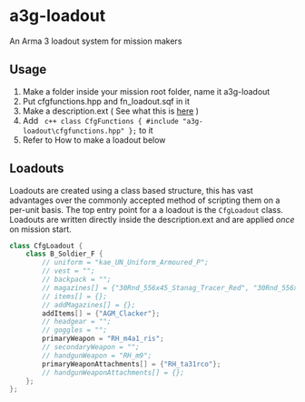 a3g-loadout
===========
An Arma 3 loadout system for mission makers

Usage
-----
1. Make a folder inside your mission root folder, name it a3g-loadout
2. Put cfgfunctions.hpp and fn_loadout.sqf in it
3. Make a description.ext ( See what this is [here](https://community.bistudio.com/wiki/Description.ext) )
4. Add ``` c++ class CfgFunctions { #include "a3g-loadout\cfgfunctions.hpp" };``` to it
5. Refer to How to make a loadout below

Loadouts
--------
Loadouts are created using a class based structure, this has vast advantages over the commonly accepted method of scripting them on a per-unit basis.
The top entry point for a a loadout is the `CfgLoadout` class. Loadouts are written directly inside the description.ext and are applied _once_ on mission start.
``` c++
class CfgLoadout {
	class B_Soldier_F {
		// uniform = "kae_UN_Uniform_Armoured_P";
		// vest = "";
		// backpack = "";
		// magazines[] = {"30Rnd_556x45_Stanag_Tracer_Red", "30Rnd_556x45_Stanag_Tracer_Red"};
		// items[] = {};
		// addMagazines[] = {};
		addItems[] = {"AGM_Clacker"};
		// headgear = "";
		// goggles = "";
		primaryWeapon = "RH_m4a1_ris";		
		// secondaryWeapon = "";		
		// handgunWeapon = "RH_m9";
		primaryWeaponAttachments[] = {"RH_ta31rco"};
		// handgunWeaponAttachments[] = {};
	};
};
```